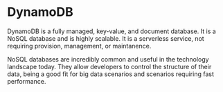 # DynamoDB

DynamoDB is a fully managed, key-value, and document database. It is a NoSQL database and is highly scalable. It is a serverless service, not requiring provision, management, or maintanence.

NoSQL databases are incredibly common and useful in the technology landscape today. They allow developers to control the structure of their data, being a good fit for big data scenarios and scenarios requiring fast performance.
